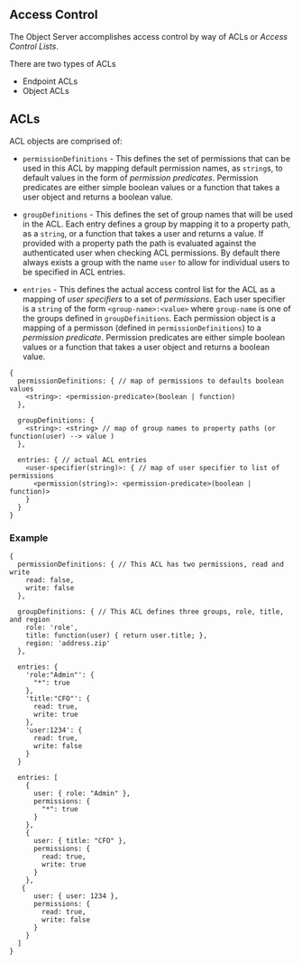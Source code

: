 Access Control
----------

The Object Server accomplishes access control by way of ACLs or _Access Control Lists_. 

There are two types of ACLs
* Endpoint ACLs
* Object ACLs

ACLs
----------

ACL objects are comprised of:

* ```permissionDefinitions``` - This defines the set of permissions that can be used in this ACL by mapping default permission names, as ```string```s, to default values in the form of _permission predicates_. Permission predicates are either simple boolean values or a function that takes a user object and returns a boolean value. 

* ```groupDefinitions``` - This defines the set of group names that will be used in the ACL. Each entry defines a group by mapping it to a property path, as a ```string```, or a function that takes a user and returns a value. If provided with a property path the path is evaluated against the authenticated user when checking ACL permissions. By default there always exists a group with the name ```user``` to allow for individual users to be specified in ACL entries. 

* ```entries``` - This defines the actual access control list for the ACL as a mapping of _user specifiers_ to a set of _permissions_. Each user specifier is a ```string``` of the form ```<group-name>:<value>``` where ```group-name``` is one of the groups defined in ```groupDefinitions```. Each permission object is a mapping of a permisson (defined in ```permissionDefinitions```) to a _permission predicate_. Permission predicates are either simple boolean values or a function that takes a user object and returns a boolean value. 

```node
{
  permissionDefinitions: { // map of permissions to defaults boolean values
    <string>: <permission-predicate>(boolean | function)
  },
  
  groupDefinitions: {
    <string>: <string> // map of group names to property paths (or function(user) --> value )
  },
  
  entries: { // actual ACL entries 
    <user-specifier(string)>: { // map of user specifier to list of permissions
      <permission(string)>: <permission-predicate>(boolean | function)>
    }
  }
}
```

### Example
```node
{
  permissionDefinitions: { // This ACL has two permissions, read and write
    read: false,
    write: false
  },
  
  groupDefinitions: { // This ACL defines three groups, role, title, and region
    role: 'role',
    title: function(user) { return user.title; },
    region: 'address.zip'
  },
  
  entries: {  
    'role:"Admin"': {
      "*": true
    },
    'title:"CFO"': {
      read: true,
      write: true
    },
    'user:1234': {
      read: true,
      write: false
    }
  }
  
  entries: [
    {
      user: { role: "Admin" },
      permissions: {
        "*": true
      }
    },
    {
      user: { title: "CFO" },
      permissions: {
        read: true,
        write: true
      }
    },
   {
      user: { user: 1234 },
      permissions: {
        read: true,
        write: false
      }
    }
  ]
}
```
